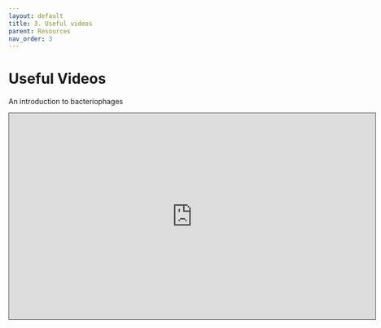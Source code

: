 ```yaml
---
layout: default
title: 3. Useful videos
parent: Resources
nav_order: 3
---
```


# Useful Videos

An introduction to bacteriophages

<iframe src="https://youtu.be/YI3tsmFsrOg" width="720" height="405" style="border: 1px solid #464646;" allowfullscreen="" allow="autoplay"></iframe>
